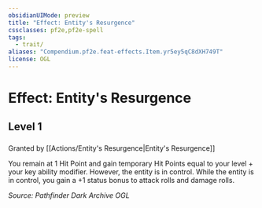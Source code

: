 ```yaml
---
obsidianUIMode: preview
title: "Effect: Entity's Resurgence"
cssclasses: pf2e,pf2e-spell
tags:
  - trait/
aliases: "Compendium.pf2e.feat-effects.Item.yr5ey5qC8dXH749T"
license: OGL
---
```

# Effect: Entity's Resurgence
## Level 1
### 






Granted by [[Actions/Entity's Resurgence|Entity's Resurgence]]

You remain at 1 Hit Point and gain temporary Hit Points equal to your level + your key ability modifier. However, the entity is in control. While the entity is in control, you gain a +1 status bonus to attack rolls and damage rolls.

*Source: Pathfinder Dark Archive*
*OGL*